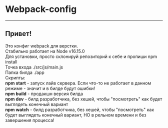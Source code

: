 # Webpack-config

---

## Привет!

Это конфиг webpack для верстки.  
Стабильно работает на Node v16.15.0 \
Для установки, просто склонируй репозиторий к себе и пропиши npm install  
Точка входа ./src/js/main.js  
Папка билда ./app  
Скрипты:  
**npm start** - запуск лайв сервера. Если что-то не работает в данном режиме - значит и в билде будут ошибки!  
**npm build** - продакшн версия билда  
**npm dev** - билд разработчика, без хешей, чтобы "посмотреть" как будет выглядеть конечный вариант  
**npm watch** - билд разработчика, без хешей, чтобы "посмотреть" как будет выглядеть конечный вариант, НО в рельном времени и без завершения процесса!

